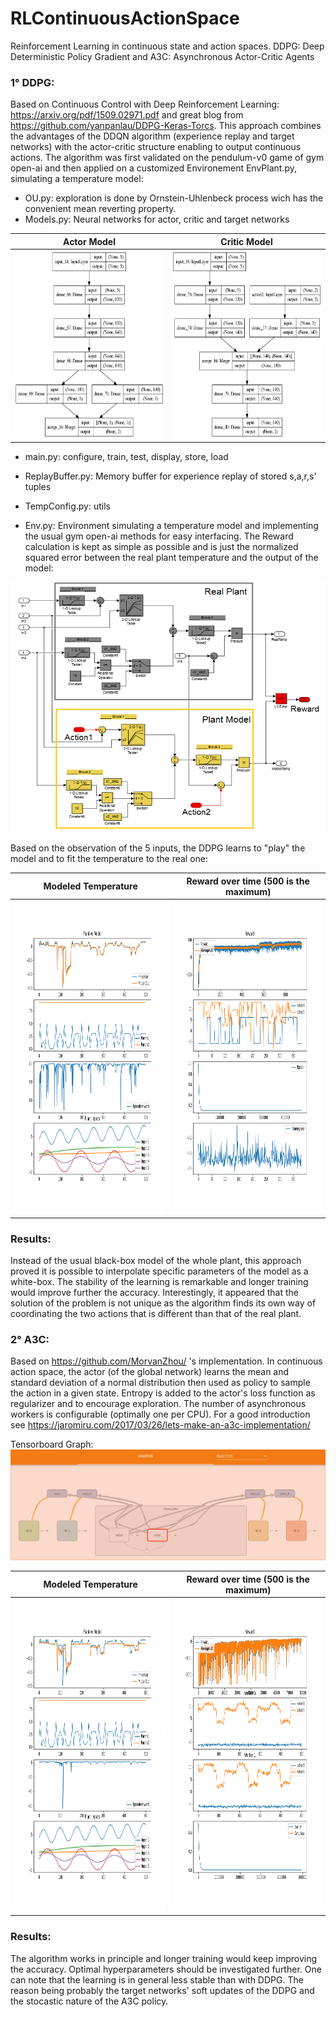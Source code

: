 # RLContinuousActionSpace
Reinforcement Learning in continuous state and action spaces. DDPG: Deep Deterministic Policy Gradient and A3C: Asynchronous Actor-Critic Agents

### 1° DDPG: 

Based on Continuous Control with Deep Reinforcement Learning: https://arxiv.org/pdf/1509.02971.pdf and 
great blog from https://github.com/yanpanlau/DDPG-Keras-Torcs.
This approach combines the advantages of the DDQN algorithm (experience replay and target networks) with the actor-critic structure enabling to output continuous actions.
The algorithm was first validated on the pendulum-v0 game of gym open-ai and then applied on a customized Environement EnvPlant.py, simulating a temperature model:

- OU.py: exploration is done by Ornstein-Uhlenbeck process wich has the convenient mean reverting property. 
- Models.py: Neural networks for actor, critic and target networks

Actor Model    |  Critic Model
:-------------------------:|:-------------------------:
<img src="https://github.com/hchkaiban/RLContinuousActionSpace/blob/master/RL_DDPG/KerasModels/DDPG_Actor_model.png" alt=" " width="300" height="300">  |  <img src="https://github.com/hchkaiban/RLContinuousActionSpace/blob/master/RL_DDPG/KerasModels/DDPG_Critic_model.png" alt=" " width="300" height="300">

- main.py: configure, train, test, display, store, load
- ReplayBuffer.py: Memory buffer for experience replay of stored s,a,r,s' tuples
- TempConfig.py: utils

- Env.py: Environment simulating a temperature model and implementing the usual gym open-ai methods for easy interfacing.
The Reward calculation is kept as simple as possible and is just the normalized squared error between the real plant temperature and the output of the model:
<img src="https://github.com/hchkaiban/RLContinuousActionSpace/blob/master/Env_Plant.png" alt=" " width="600" height="400"> 

Based on the observation of the 5 inputs, the DDPG learns to "play" the model and to fit the temperature to the real one:

Modeled Temperature    |  Reward over time (500 is the maximum)
:-------------------------:|:-------------------------:
<img src="https://github.com/hchkaiban/RLContinuousActionSpace/blob/master/RL_DDPG/KerasModels/Plant_DDQN_Render_cp_4188360.png" alt=" " width="450" height="500">  |  <img src="https://github.com/hchkaiban/RLContinuousActionSpace/blob/master/RL_DDPG/KerasModels/RL_DDPG_Plant5.png" alt=" " width="450" height="500">
### Results:
Instead of the usual black-box model of the whole plant, this approach proved it is possible to interpolate specific parameters of the model as a white-box. The stability of the learning is remarkable and longer training would improve further the accuracy. Interestingly, it appeared that the solution of the problem is not unique as the algorithm finds its own way of coordinating the two actions that is different than that of the real plant.  


### 2° A3C: 

Based on https://github.com/MorvanZhou/ 's implementation. In continuous action space, the actor (of the global network) learns the mean and standard deviation of a normal distribution then used as policy to sample the action in a given state. Entropy is added to the actor's loss function as regularizer and to encourage exploration. The number of asynchronous workers is configurable (optimally one per CPU). For a good introduction see https://jaromiru.com/2017/03/26/lets-make-an-a3c-implementation/ 

Tensorboard Graph:
![Tensorboard Graph](https://github.com/hchkaiban/RLContinuousActionSpace/blob/master/RL_A3C/KerasModels/A3C_TensorBoardGraph.png)

Modeled Temperature    |  Reward over time (500 is the maximum)
:-------------------------:|:-------------------------:
<img src="https://github.com/hchkaiban/RLContinuousActionSpace/blob/master/RL_A3C/KerasModels/Plant_A3C_Render1.png" alt=" " width="450" height="500">  |  <img src="https://github.com/hchkaiban/RLContinuousActionSpace/blob/master/RL_A3C/KerasModels/RL_A3C_Plant1.png" alt=" " width="450" height="500">
### Results:
The algorithm works in principle and longer training would keep improving the accuracy. Optimal hyperparameters should be investigated further. One can note that the learning is in general less stable than with DDPG. The reason being probably the target networks' soft updates of the DDPG and the stocastic nature of the A3C policy. 


